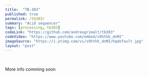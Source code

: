 ```yaml
---
title:  "TB-303"
published: true
permalink: /tb303/
summary: "Acid sequencer"
tags: [processing, tb303]
codeLink: "https://github.com/andreugrimalt/tb303"
codeVideo: "https://www.youtube.com/embed/s9hthk_dnMI"
imageSource: "https://i.ytimg.com/vi/s9hthk_dnMI/hqdefault.jpg"
layout: "post"
---
```


<br/>
<p>More info comming soon</p>

